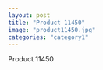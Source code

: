 ```yaml
---
layout: post
title: "Product 11450"
image: "product11450.jpg"
categories: "category1"
---
```

Product 11450
